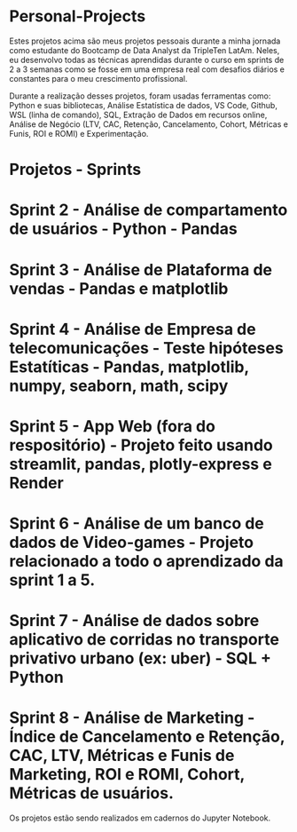 # Personal-Projects

Estes projetos acima são meus projetos pessoais durante a minha jornada como estudante do Bootcamp de Data Analyst da TripleTen LatAm. Neles, eu desenvolvo todas as técnicas aprendidas durante o curso em sprints de 2 a 3 semanas como se fosse em uma empresa real com desafios diários e constantes para o meu crescimento profissional.

Durante a realização desses projetos, foram usadas ferramentas como: Python e suas bibliotecas, Análise Estatística de dados, VS Code, Github, WSL (linha de comando), SQL, Extração de Dados em recursos online, Análise de Negócio (LTV, CAC, Retenção, Cancelamento, Cohort, Métricas e Funis, ROI e ROMI) e Experimentação.

# Projetos - Sprints
# Sprint 2 - Análise de compartamento de usuários - Python - Pandas
# Sprint 3 - Análise de Plataforma de vendas - Pandas e matplotlib
# Sprint 4 - Análise de Empresa de telecomunicações - Teste hipóteses Estatíticas - Pandas, matplotlib, numpy, seaborn, math, scipy
# Sprint 5 - App Web (fora do respositório) - Projeto feito usando streamlit, pandas, plotly-express e Render
# Sprint 6 - Análise de um banco de dados de Video-games - Projeto relacionado a todo o aprendizado da sprint 1 a 5.
# Sprint 7 - Análise de dados sobre aplicativo de corridas no transporte privativo urbano (ex: uber) - SQL + Python
# Sprint 8 - Análise de Marketing - Índice de Cancelamento e Retenção, CAC, LTV, Métricas e Funis de Marketing, ROI e ROMI, Cohort, Métricas de usuários.

Os projetos estão sendo realizados em cadernos do Jupyter Notebook.
